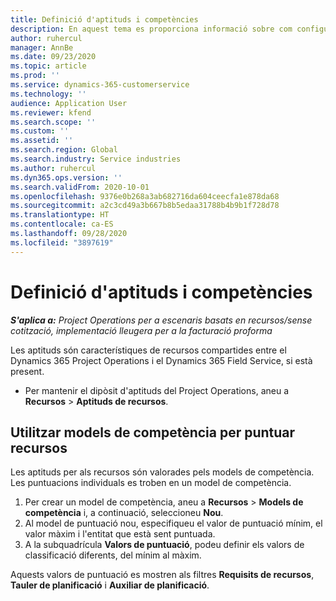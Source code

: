 ```yaml
---
title: Definició d'aptituds i competències
description: En aquest tema es proporciona informació sobre com configurar models de competència per puntuar recursos.
author: ruhercul
manager: AnnBe
ms.date: 09/23/2020
ms.topic: article
ms.prod: ''
ms.service: dynamics-365-customerservice
ms.technology: ''
audience: Application User
ms.reviewer: kfend
ms.search.scope: ''
ms.custom: ''
ms.assetid: ''
ms.search.region: Global
ms.search.industry: Service industries
ms.author: ruhercul
ms.dyn365.ops.version: ''
ms.search.validFrom: 2020-10-01
ms.openlocfilehash: 9376e0b268a3ab682716da604ceecfa1e878da68
ms.sourcegitcommit: a2c3cd49a3b667b8b5edaa31788b4b9b1f728d78
ms.translationtype: HT
ms.contentlocale: ca-ES
ms.lasthandoff: 09/28/2020
ms.locfileid: "3897619"
---
```

# <a name="define-skills-and-proficiencies"></a>Definició d'aptituds i competències

_**S'aplica a:** Project Operations per a escenaris basats en recursos/sense cotització, implementació lleugera per a la facturació proforma_

Les aptituds són característiques de recursos compartides entre el Dynamics 365 Project Operations i el Dynamics 365 Field Service, si està present. 

- Per mantenir el dipòsit d'aptituds del Project Operations, aneu a **Recursos** \> **Aptituds de recursos**. 

## <a name="use-proficiency-models-to-rate-resources"></a>Utilitzar models de competència per puntuar recursos

Les aptituds per als recursos són valorades pels models de competència. Les puntuacions individuals es troben en un model de competència. 

1. Per crear un model de competència, aneu a **Recursos** \> **Models de competència** i, a continuació, seleccioneu **Nou**.
2. Al model de puntuació nou, especifiqueu el valor de puntuació mínim, el valor màxim i l'entitat que està sent puntuada.
3. A la subquadrícula **Valors de puntuació**, podeu definir els valors de classificació diferents, del mínim al màxim.


Aquests valors de puntuació es mostren als filtres **Requisits de recursos**, **Tauler de planificació** i **Auxiliar de planificació**.
